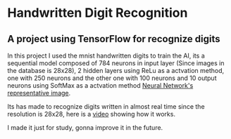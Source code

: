 # Handwritten Digit Recognition
 ## A project using TensorFlow for recognize digits

In this project I used the mnist handwritten digits to train the AI,
its a sequential model composed of 784 neurons in input layer (Since images in the database is 28x28), 2 hidden layers using ReLu as a actvation method, one with 250 neurons and the other one with 100 neurons
and 10 output neurons using SoftMax as a actvation method
[Neural Network's representative image](https://github.com/marcoantoniio/Handwritten-Digit-Recognition/blob/0313c6977dc80f2bd79972425e8dc7e326598186/Screenshot_10.png).

Its has made to recognize digits written in almost real time since the resolution is 28x28, here is a [video](https://youtu.be/pKWzuIzTNCA) showing how it works.

I made it just for study, gonna improve it in the future.
